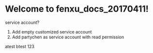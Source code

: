 # Welcome to fenxu_docs_20170411!
service account?
1. Add empty customized service account
2. Add partychen as service account with read permission  


atest
btest
123
